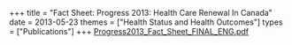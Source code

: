 +++
title = "Fact Sheet: Progress 2013: Health Care Renewal In Canada"
date = 2013-05-23
themes = ["Health Status and Health Outcomes"]
types = ["Publications"]
+++
[Progress2013_Fact_Sheet_FINAL_ENG.pdf](/files/Progress2013_Fact_Sheet_FINAL_ENG.pdf)
